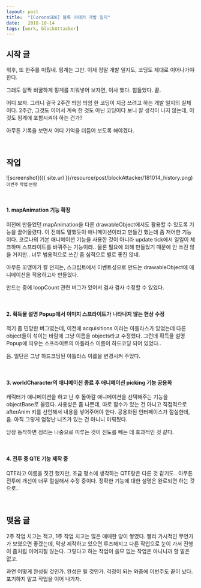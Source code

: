 ```yaml
---
layout: post
title:  "[CoronaSDK] 블록 어태커 개발 일지"
date:   2018-10-14
tags: [work, blockAttacker]
---
```


## 시작 글

  워후, 또 한주를 미뤘네. 핑계는 그만. 이제 정말 개발 일지도, 코딩도 제대로 이어나가야 한다.

  그래도 살짝 비굴하게 핑계를 끼워넣어 보자면, 이사 했다. 힘들었다. 끝.

  어디 보자. 그러니 결국 2주간 띄엄 띄엄 한 코딩이 지금 쓰려고 하는 개발 일지의 실체이다. 2주간, 그것도 이어서 계속 한 것도 아닌 코딩이다 보니 잘 생각이 나지 않는데, 이것도 핑계에 포함시켜야 하는 건가?

  아무튼 기록을 보면서 어디 기억을 더듬어 보도록 해야겠다.

<br>

## 작업

![screenshot]({{ site.url }}/resource/post/blockAttacker/181014_history.png)
<br>
<small>이번주 작업 분량</small>

<br>
<h4>1. mapAnimation 기능 확장</h4>

  이전에 만들었던 mapAnimation을 다른 drawableObject에서도 활용할 수 있도록 기능을 끌어올렸다. 이 전에도 말했듯이 애니메이션이라고 만들긴 했는데 좀 저어한 기능이다. 코로나의 기본 애니메이션 기능을 사용한 것이 아니라 update tick에서 일일이 체크하며 스프라이트를 바꿔주는 기능이라.. 물론 필요에 의해 만들었기 때문에 안 쓰진 않을 거지만.. 너무 범용적으로 쓰긴 좀 심적으로 별로 좋진 않네.

  아무튼 꼬맹이가 칼 던지는, 스크립트에서 이벤트성으로 만드는 drawableObject에 애니메이션을 적용하고자 만들었다.

  만드는 중에 loopCount 관련 버그가 있어서 겸사 겸사 수정할 수 있었다.

<br>
<h4> 2. 획득물 설명 Popup에서 이미지 스프라이트가 나타나지 않는 현상 수정</h4>

  적기 좀 민망한 버그였는데, 이전에 acquisitions 이라는 아틀라스가 있었는데 다른 object들이 섞이는 바람에 그냥 이름을 objects라고 수정했다. 그런데 획득물 설명 Popup에 띄우는 스프라이트의 아틀라스 이름이 하드코딩 되어 있었다..

  음. 일단은 그냥 하드코딩된 아틀라스 이름을 변경시켜 주었다.

<br>
<h4> 3. worldCharacter의 애니메이션 종료 후 애니메이션 picking 기능 공용화</h4>

  캐릭터가 애니메이션을 하고 난 후 돌아갈 애니메이션을 선택해주는 기능을 objectBase로 올렸다. 사용성은 좀 나쁜데, 따로 함수가 있는 건 아니고 직접적으로 afterAnim 키를 선언해서 내용을 넣어주어야 한다. 공용화된 인터페이스가 절실한데, 음. 아직 그렇게 엄청난 니즈가 있는 건 아니니 미뤄뒀다.

  당장 동작하면 정리는 나중으로 미루는 것이 진도를 빼는 데 효과적인 것 같다.

<br>
<h4> 4. 전투 중 QTE 기능 제작 중</h4>

  QTE라고 이름을 짓긴 했지만, 조금 평소에 생각하는 QTE랑은 다른 것 같기도.. 아무튼 전투에 개선이 너무 절실해서 수정 중이다. 정확한 기능에 대한 설명은 완료되면 하는 것으로..

<br>

## 맺음 글

  2주 작업 치고는 적고, 1주 작업 치고는 많은 애매한 양이 쌓였다. 빨리 가시적인 무언가가 보였으면 좋겠는데, 막상 제작하고 있으면 루즈해지고 다른 작업으로 눈이 가서 진행이 좀처럼 이어지질 않는다. 그렇다고 하는 작업이 쓸모 없는 작업은 아니니까 할 말은 없고.

  과연 어떻게 완성될 것인가. 완성은 될 것인가. 걱정이 되는 와중에 이번주도 끝이 났다. 포기하지 말고 작업을 이어 나가자.